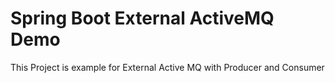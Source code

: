 # Spring Boot External ActiveMQ Demo
This Project is example for External Active MQ with Producer and Consumer